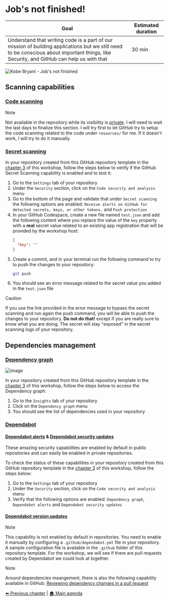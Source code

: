 # Job's not finished!

| **Goal**                                                                                                                                                                                 | **Estimated duration** |
| ---------------------------------------------------------------------------------------------------------------------------------------------------------------------------------------- | ---------------------- |
| Understand that writing code is a part of our mission of building applications but we still need to be conscious about important things, like Security, and GitHub can help us with that | 30 min                 |

![Kobe Bryant - Job's not finished](https://i.pinimg.com/originals/a4/b9/aa/a4b9aa5acd5bcd4c8c508db4bb48d5c1.jpg)

## Scanning capabilities

### [Code scanning](https://docs.github.com/en/code-security/code-scanning/introduction-to-code-scanning/about-code-scanning)

> [!NOTE]
> Not available in the repository while its visibility is [private](https://docs.github.com/en/code-security/code-scanning/introduction-to-code-scanning/about-code-scanning#about-billing-for-code-scanning). I will need to wait the last days to finalize this section.
> I will try first to let GitHub try to setup the code scanning related to the code under `resources/` for me.
> If it doesn't work, I will try to do it manually.

### [Secret scanning](https://docs.github.com/en/code-security/secret-scanning/about-secret-scanning#about-secret-scanning)

In your repository created from this GitHub repository template in the [chapter 3](./03-InitializeWorkspace.md) of this workshop, follow the steps below to verify if the GitHub Secret Scanning capability is enabled and to test it:
1. Go to the `Settings` tab of your repository
2. Under the `Security` section, click on the `Code security and analysis` menu
3. Go to the bottom of the page and validate that under `Secret scanning` the following options are enabled: `Receive alerts on GitHub for detected secrets, keys, or other tokens.` and `Push protection`
4. In your GitHub Codespace, create a new file named `test.json` and add the following content where you replace the value of the `key` property with a **real** secret value related to an existing app registration that will be provided by the workshop host:
   ```json
   {
     "key": ""
   }
   ```
5. Create a commit, and in your terminal run the following command to try to push the changes to your repository:
   ```bash
   git push
   ```
6. You should see an error message related to the secret value you added in the `test.json` file

> [!CAUTION]
> If you use the link provided in the error message to bypass the secret scanning and run again the push command, you will be able to push the changes to your repository.
> **Do not do that!** except if you are really sure to know what you are doing. The secret will stay "exposed" in the secret scanning logs of your repository.

## Dependencies management

### [Dependency graph](https://docs.github.com/en/code-security/supply-chain-security/understanding-your-software-supply-chain/about-the-dependency-graph)

![image](https://github.com/rpothin/PowerPlatform-DevEx-With-GitHub-Workshop/assets/23240245/a75c1286-3022-4cbc-8a61-befff0a3e54e)

In your repository created from this GitHub repository template in the [chapter 3](./03-InitializeWorkspace.md) of this workshop, follow the steps below to access the Dependency graph:
1. Go to the `Insights` tab of your repository
2. Click on the `Dependency graph` menu
3. You should see the list of dependencies used in your repository

### [Dependabot](https://docs.github.com/en/code-security/getting-started/dependabot-quickstart-guide)

#### [Dependabot alerts](https://docs.github.com/en/code-security/dependabot/dependabot-alerts/about-dependabot-alerts#github-dependabot-alerts-for-vulnerable-dependencies) & [Dependabot security updates](https://docs.github.com/en/code-security/dependabot/dependabot-security-updates/configuring-dependabot-security-updates)

These amazing security capabilities are enabled by default in public repositories and can easily be enabled in private repositories.

To check the status of these capabilities in your repository created from this GitHub repository template in the [chapter 3](./03-InitializeWorkspace.md) of this workshop, follow the steps below:
1. Go to the `Settings` tab of your repository
2. Under the `Security` section, click on the `Code security and analysis` menu
3. Verify that the following options are enabled: `Dependency graph`, `Dependabot alerts` and `Dependabot security updates`

#### [Dependabot version updates](https://docs.github.com/en/code-security/dependabot/dependabot-version-updates/configuring-dependabot-version-updates)

> [!NOTE]
> This capability is not enabled by default in repositories. You need to enable it manually by configuring a `.github/dependabot.yml` file in your repository.
> A sample configuration file is available in the `.github` folder of this repository template.
> For the workshop, we will see if there are pull requests created by Dependabot we could look at together.

> [!NOTE]
> Around dependencies maangement, there is also the following capability available in GitHub: [Reviewing dependency changes in a pull request](https://docs.github.com/en/pull-requests/collaborating-with-pull-requests/reviewing-changes-in-pull-requests/reviewing-dependency-changes-in-a-pull-request)

[⬅️ Previous chapter](./06-CodeItAndShipIt.md) | [🏠 Main agenda](./README.md)

